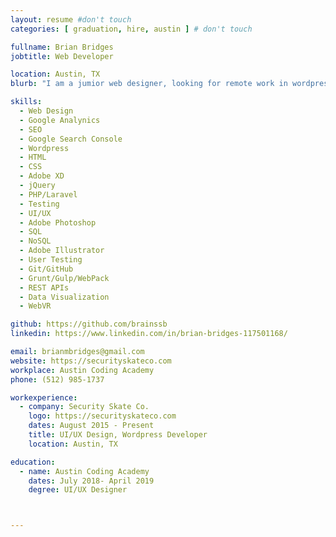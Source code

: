 ```yaml
---
layout: resume #don't touch
categories: [ graduation, hire, austin ] # don't touch

fullname: Brian Bridges
jobtitle: Web Developer

location: Austin, TX
blurb: "I am a jumior web designer, looking for remote work in wordpresss"

skills:
  - Web Design
  - Google Analynics
  - SEO
  - Google Search Console
  - Wordpress
  - HTML
  - CSS
  - Adobe XD
  - jQuery
  - PHP/Laravel
  - Testing
  - UI/UX
  - Adobe Photoshop
  - SQL
  - NoSQL
  - Adobe Illustrator
  - User Testing
  - Git/GitHub
  - Grunt/Gulp/WebPack
  - REST APIs
  - Data Visualization
  - WebVR

github: https://github.com/brainssb
linkedin: https://www.linkedin.com/in/brian-bridges-117501168/

email: brianmbridges@gmail.com
website: https://securityskateco.com
workplace: Austin Coding Academy
phone: (512) 985-1737

workexperience:
  - company: Security Skate Co.
    logo: https://securityskateco.com
    dates: August 2015 - Present
    title: UI/UX Design, Wordpress Developer
    location: Austin, TX

education:
  - name: Austin Coding Academy
    dates: July 2018- April 2019
    degree: UI/UX Designer



---
```

